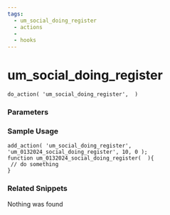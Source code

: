 ```yaml
---
tags: 
  - um_social_doing_register
  - actions
  - 
  - hooks
---
```

# um\_social\_doing\_register

``` php:no-line-numbers
do_action( 'um_social_doing_register',  )
```
<div class='hook-sep'></div>

### Parameters

<div class='hook-sep'></div>



### Sample Usage

``` php:no-line-numbers
add_action( 'um_social_doing_register', 'um_0132024_social_doing_register', 10, 0 );
function um_0132024_social_doing_register(  ){
 // do something
}
```
<div class='hook-sep'></div>



### Related Snippets

Nothing was found

